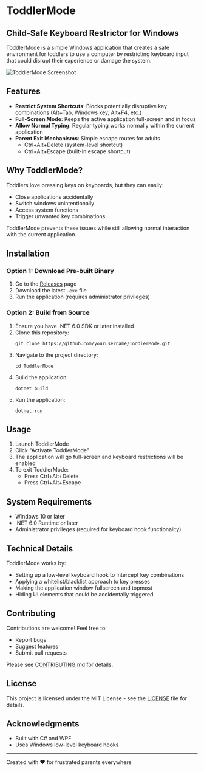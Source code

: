 # ToddlerMode

## Child-Safe Keyboard Restrictor for Windows

ToddlerMode is a simple Windows application that creates a safe environment for toddlers to use a computer by restricting keyboard input that could disrupt their experience or damage the system.

![ToddlerMode Screenshot](toddler_mode_icon.svg?raw=true)

## Features

- **Restrict System Shortcuts**: Blocks potentially disruptive key combinations (Alt+Tab, Windows key, Alt+F4, etc.)
- **Full-Screen Mode**: Keeps the active application full-screen and in focus
- **Allow Normal Typing**: Regular typing works normally within the current application
- **Parent Exit Mechanisms**: Simple escape routes for adults
  - Ctrl+Alt+Delete (system-level shortcut)
  - Ctrl+Alt+Escape (built-in escape shortcut)

## Why ToddlerMode?

Toddlers love pressing keys on keyboards, but they can easily:

- Close applications accidentally
- Switch windows unintentionally
- Access system functions
- Trigger unwanted key combinations

ToddlerMode prevents these issues while still allowing normal interaction with the current application.

## Installation

### Option 1: Download Pre-built Binary

1. Go to the [Releases](https://github.com/droppedpackets/ToddlerMode/releases) page
2. Download the latest `.exe` file
3. Run the application (requires administrator privileges)

### Option 2: Build from Source

1. Ensure you have .NET 6.0 SDK or later installed
2. Clone this repository:
   ```
   git clone https://github.com/yourusername/ToddlerMode.git
   ```
3. Navigate to the project directory:
   ```
   cd ToddlerMode
   ```
4. Build the application:
   ```
   dotnet build
   ```
5. Run the application:
   ```
   dotnet run
   ```

## Usage

1. Launch ToddlerMode
2. Click "Activate ToddlerMode"
3. The application will go full-screen and keyboard restrictions will be enabled
4. To exit ToddlerMode:
   - Press Ctrl+Alt+Delete
   - Press Ctrl+Alt+Escape

## System Requirements

- Windows 10 or later
- .NET 6.0 Runtime or later
- Administrator privileges (required for keyboard hook functionality)

## Technical Details

ToddlerMode works by:

- Setting up a low-level keyboard hook to intercept key combinations
- Applying a whitelist/blacklist approach to key presses
- Making the application window fullscreen and topmost
- Hiding UI elements that could be accidentally triggered

## Contributing

Contributions are welcome! Feel free to:

- Report bugs
- Suggest features
- Submit pull requests

Please see [CONTRIBUTING.md](CONTRIBUTING.md) for details.

## License

This project is licensed under the MIT License - see the [LICENSE](LICENSE) file for details.

## Acknowledgments

- Built with C# and WPF
- Uses Windows low-level keyboard hooks

---

Created with ❤️ for frustrated parents everywhere

